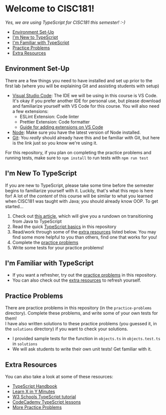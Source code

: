 # Welcome to CISC181!

*Yes, we are using TypeScript for CISC181 this semester! :-)*

- [Environment Set-Up](#environment-set-up)
- [I'm New to TypeScript](#im-new-to-typescript)
- [I'm Familiar with TypeScript](#im-familiar-with-typescript)
- [Practice Problems](#practice-problems)
- [Extra Resources](#extra-resources)

## Environment Set-Up
There are a few things you need to have installed and set up prior to the first lab (where you will be explaining Git and assisting students with setup)
- [Visual Studio Code](https://code.visualstudio.com/): The IDE we will be using in this course is VS Code. It's okay if you prefer another IDE for personal use, but please download and familiarize yourself with VS Code for this course. You will also need a few extensions:
    - ESLint Extension: Code linter
    - Prettier Extension: Code formatter
    - [Guide for adding extensions on VS Code](https://code.visualstudio.com/docs/editor/extension-marketplace#:~:text=You%20can%20browse%20and%20install,on%20the%20VS%20Code%20Marketplace.)
- [Node](https://nodejs.org/en/download/): Make sure you have the latest version of Node installed.
- [Git](https://git-scm.com/book/en/v2/Getting-Started-Installing-Git): You *really* should already have this and be familiar with Git, but here is the link just so you know we're using it.

For this repository, if you plan on completing the practice problems and running tests, make sure to `npm install` to run tests with `npm run test`

## I'm New To TypeScript
If you are new to TypeScript, please take some time before the semester begins to familiarize yourself with it. Luckily, that's what this repo is here for!
A lot of the *content* of this course will be similar to what you learned when CISC181 was taught with Java; you should already know OOP.
To get started...
1. Check out [this article](https://www.theserverside.com/tutorial/What-Java-developers-need-to-know-about-TypeScript-syntax), which will give you a rundown on transitioning from Java to TypeScript
2. Read the quick [TypeScript basics](https://github.com/faithlovell/cisc181-ta-intro/blob/main/typescript-intro.md) in this repository
3. Read/work through some of the [extra resources](#extra-resources) listed below. You may find some more helpful to you than others, find one that works for you!
4. Complete the [practice problems](#practice-problems)
5. Write some tests for your practice problems!

## I'm Familiar with TypeScript
- If you want a refresher, try out the [practice problems](#practice-problems) in this repository.
- You can also check out the [extra resources](#extra-resources) to refresh yourself.

## Practice Problems
There are practice problems in this repository (in the `practice-problems` directory). Complete these problems, and write some of your own tests for them!\
I have also written solutions to these practice problems (you guessed it, in the `solutions` directory) if you want to check your solutions.

- I provided sample tests for the function in `objects.ts` in `objects.test.ts` in `solutions`
- We will ask students to write their own unit tests! Get familiar with it.
  
## Extra Resources
You can also take a look at some of these resources:
- [TypeScript Handbook](https://www.typescriptlang.org/docs/handbook/intro.html)
- [Learn X in Y Minutes](https://learnxinyminutes.com/docs/typescript/)
- [W3 Schools TypeScript tutorial](https://www.w3schools.com/typescript/)
- [CodeCademy TypeScript lessons](https://www.codecademy.com/learn/learn-typescript)
- [More Practice Problems](https://the-winter.github.io/codingjs/)
